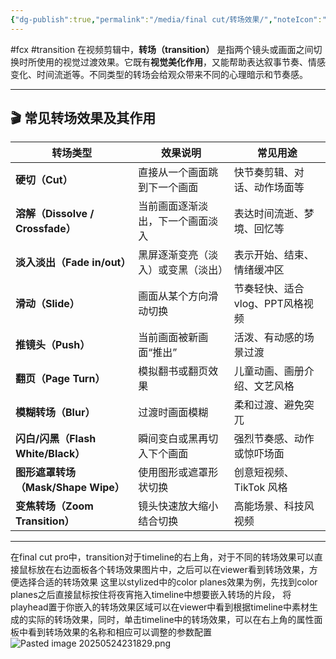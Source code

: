 ```yaml
---
{"dg-publish":true,"permalink":"/media/final cut/转场效果/","noteIcon":"3"}
---
```


#fcx #transition
在视频剪辑中，**转场（transition）** 是指两个镜头或画面之间切换时所使用的视觉过渡效果。它既有**视觉美化作用**，又能帮助表达叙事节奏、情感变化、时间流逝等。不同类型的转场会给观众带来不同的心理暗示和节奏感。



---

## **🎬 常见转场效果及其作用**

|**转场类型**|**效果说明**|**常见用途**|
|---|---|---|
|**硬切（Cut）**|直接从一个画面跳到下一个画面|快节奏剪辑、对话、动作场面等|
|**溶解（Dissolve / Crossfade）**|当前画面逐渐淡出，下一个画面淡入|表达时间流逝、梦境、回忆等|
|**淡入淡出（Fade in/out）**|黑屏逐渐变亮（淡入）或变黑（淡出）|表示开始、结束、情绪缓冲区|
|**滑动（Slide）**|画面从某个方向滑动切换|节奏轻快、适合 vlog、PPT风格视频|
|**推镜头（Push）**|当前画面被新画面“推出”|活泼、有动感的场景过渡|
|**翻页（Page Turn）**|模拟翻书或翻页效果|儿童动画、画册介绍、文艺风格|
|**模糊转场（Blur）**|过渡时画面模糊|柔和过渡、避免突兀|
|**闪白/闪黑（Flash White/Black）**|瞬间变白或黑再切入下个画面|强烈节奏感、动作或惊吓场面|
|**图形遮罩转场（Mask/Shape Wipe）**|使用图形或遮罩形状切换|创意短视频、TikTok 风格|
|**变焦转场（Zoom Transition）**|镜头快速放大缩小结合切换|高能场景、科技风视频|

---
在final cut pro中，transition对于timeline的右上角，对于不同的转场效果可以直接鼠标放在右边面板各个转场效果图片中，之后可以在viewer看到转场效果，方便选择合适的转场效果
这里以stylized中的color planes效果为例，先找到color planes之后直接鼠标按住将夜宵拖入timeline中想要嵌入转场的片段，
将playhead置于你嵌入的转场效果区域可以在viewer中看到根据timeline中素材生成的实际的转场效果，同时，单击timeline中的转场效果，可以在右上角的属性面板中看到转场效果的名称和相应可以调整的参数配置
![Pasted image 20250524231829.png](/img/user/media/final%20cut/attachments/Pasted%20image%2020250524231829.png)

